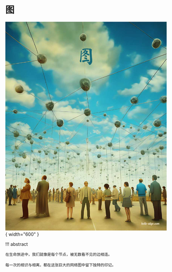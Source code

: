 # 图

<div class="center-table" markdown>

![图](../assets/covers/chapter_graph.jpg){ width="600" }

</div>

!!! abstract

    在生命旅途中，我们就像是每个节点，被无数看不见的边相连。
    
    每一次的相识与相离，都在这张巨大的网络图中留下独特的印记。
